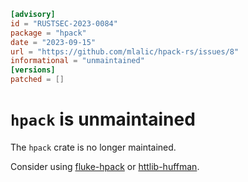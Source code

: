 ```toml
[advisory]
id = "RUSTSEC-2023-0084"
package = "hpack"
date = "2023-09-15"
url = "https://github.com/mlalic/hpack-rs/issues/8"
informational = "unmaintained"
[versions]
patched = []
```

# `hpack` is unmaintained

The `hpack` crate is no longer maintained.

Consider using [fluke-hpack](https://crates.io/crates/fluke-hpack) or
[httlib-huffman](https://crates.io/crates/httlib-huffman).
